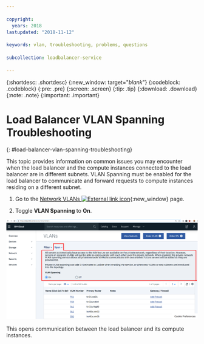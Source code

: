 ```yaml
---

copyright:
  years: 2018
lastupdated: "2018-11-12"

keywords: vlan, troubleshooting, problems, questions

subcollection: loadbalancer-service

---
```


{:shortdesc: .shortdesc}
{:new_window: target="_blank_"}
{:codeblock: .codeblock}
{:pre: .pre}
{:screen: .screen}
{:tip: .tip}
{:download: .download}
{:note: .note}
{:important: .important}

# Load Balancer VLAN Spanning Troubleshooting
{: #load-balancer-vlan-spanning-troubleshooting}

This topic provides information on common issues you may encounter when the load balancer and the compute instances connected to the load balancer are in different subnets. VLAN Spanning must be enabled for the load balancer to communicate and forward requests to compute instances residing on a different subnet.

1. Go to the [Network VLANs ![External link icon](../../icons/launch-glyph.svg "External link icon")](https://cloud.ibm.com/classic/network/vlans){:new_window} page.

2. Toggle **VLAN Spanning** to **On**.

![VLAN Spanning](images/CLB_vlan_spanning_PUP.png "VLAN Spanning")

This opens communication between the load balancer and its compute instances.
